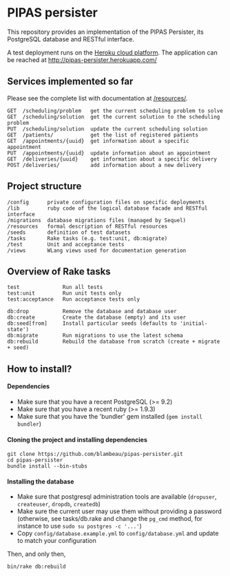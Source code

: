 # PIPAS persister

This repository provides an implementation of the PIPAS Persister, its
PostgreSQL database and RESTful interface.

A test deployment runs on the [Heroku cloud platform](https://heroku.com/).
The application can be reached at http://pipas-persister.herokuapp.com/

## Services implemented so far

Please see the complete list with documentation at [/resources/](/resources/).

    GET  /scheduling/problem   get the current scheduling problem to solve
    GET  /scheduling/solution  get the current solution to the scheduling problem
    PUT  /scheduling/solution  update the current scheduling solution
    GET  /patients/            get the list of registered patients
    GET  /appointments/{uuid}  get information about a specific appointment
    PUT  /appointments/{uuid}  update information about an appointment
    GET  /deliveries/{uuid}    get information about a specific delivery
    POST /deliveries/          add information about a new delivery

## Project structure

    /config      private configuration files on specific deployments
    /lib         ruby code of the logical database facade and RESTful interface
    /migrations  database migrations files (managed by Sequel)
    /resources   formal description of RESTful resources
    /seeds       definition of test datasets
    /tasks       Rake tasks (e.g. test:unit, db:migrate)
    /test        Unit and acceptance tests
    /views       WLang views used for documentation generation

## Overview of Rake tasks

    test              Run all tests
    test:unit         Run unit tests only
    test:acceptance   Run acceptance tests only

    db:drop           Remove the database and database user
    db:create         Create the database (empty) and its user
    db:seed[from]     Install particular seeds (defaults to 'initial-state')
    db:migrate        Run migrations to use the latest schema
    db:rebuild        Rebuild the database from scratch (create + migrate + seed)

## How to install?

#### Dependencies

* Make sure that you have a recent PostgreSQL (>= 9.2)
* Make sure that you have a recent ruby (>= 1.9.3)
* Make sure that you have the 'bundler' gem installed (`gem install bundler`)

#### Cloning the project and installing dependencies

    git clone https://github.com/blambeau/pipas-persister.git
    cd pipas-persister
    bundle install --bin-stubs

#### Installing the database

* Make sure that postgresql administration tools are available (`dropuser`,
  `createuser`, `dropdb`, `createdb`)
* Make sure the current user may use them without providing a password
  (otherwise, see tasks/db.rake and change the `pg_cmd` method, for instance
   to use `sudo su postgres -c '...'`)
* Copy `config/database.example.yml` to `config/database.yml` and update to
  match your configuration

Then, and only then,

    bin/rake db:rebuild
